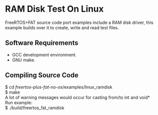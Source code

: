 # RAM Disk Test On Linux 

FreeRTOS+FAT source code port examples include a RAM disk driver, this example builds over it to create, write and read test files. 

## Software Requirements

* GCC development environment.
* GNU make.

## Compiling Source Code

$ cd *freertos-plus-fat-no-os*/examples/linux_ramdisk  
$ make  
A lot of warning messages would occur for casting from/to int and void*  
Run example:  
$ ./build/freertos_fat_ramdisk

